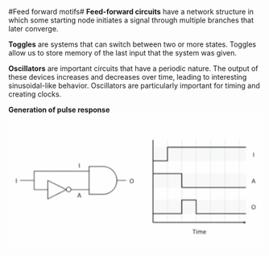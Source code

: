 #Feed forward motifs#
**Feed-forward circuits** have a network structure in which some starting node initiates a signal through multiple branches 
that later converge. 

**Toggles** are systems that can switch between two or more states. Toggles allow us to store memory of the last input that the system was given. 

**Oscillators** are important circuits that have a periodic nature. The output of these devices increases and decreases over time, 
leading to interesting sinusoidal-like behavior. Oscillators are particularly important for timing and creating clocks. 

**Generation of pulse response**
![pulse response](https://github.com/GreshnovaSasha/SynBio/blob/master/Pulse%20generation.png)
